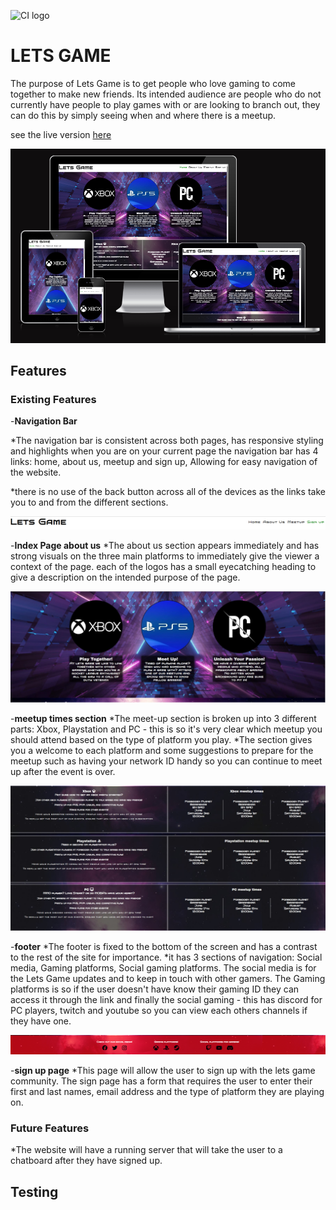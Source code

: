 ![CI logo](https://codeinstitute.s3.amazonaws.com/fullstack/ci_logo_small.png)

# LETS GAME

The purpose of Lets Game is to get people who love gaming to come together to make new friends.
Its intended audience are people who do not currently have people to play games with or are looking to branch out, they can do this by simply seeing when
and where there is a meetup.

see the live version [here](https://liamedwards931.github.io/Project1-LetsGame/)

![Lets Game website viewed on different screen sizes](readme/images/responsive-screenshot.png)

## Features

### Existing Features

-**Navigation Bar**

   *The navigation bar is consistent across both pages, has responsive styling and highlights when you are on your current page
the navigation bar has 4 links: home, about us, meetup and sign up, Allowing for easy navigation of the website.

   *there is no use of the back button across all of the devices as the links take you to and from the different sections.

![screenshot of the navigation bar](readme/images/navbar-letsgame.png)

-**Index Page about us**
    *The about us section appears immediately and has strong visuals on the three main platforms to immediately give the viewer a context of the page.
    each of the logos has a small eyecatching heading to give a description on the intended purpose of the page.

![screenshot of the about us section](readme/images/aboutus%20screenshot.jpg)

-**meetup times section**
    *The meet-up section is broken up into 3 different parts: Xbox, Playstation and PC - this is so it's very clear which meetup you should attend
    based on the type of platform you play.
    *The section gives you a welcome to each platform and some suggestions to prepare for the meetup such as having your network ID handy so you can continue to meet up after the event is over.

![screenshot of the meetup times section](readme/images/meetuptimes%20screenshot.jpg)

-**footer**
    *The footer is fixed to the bottom of the screen and has a contrast to the rest of the site for importance.
    *it has 3 sections of navigation: Social media, Gaming platforms, Social gaming platforms. The social media is for the Lets Game updates and to keep in touch with other gamers. The Gaming platforms is so if the user doesn't have know their gaming ID they can access it through the link and finally the social gaming - this has discord for PC players, twitch and youtube so you can view each others channels if they have one.

![screenshot of the footer](readme/images/footer%20screenshot.png)

-**sign up page**
    *This page will allow the user to sign up with the lets game community. The sign page has a form that requires the user to enter their first and last names, email address and the type of platform they are playing on.

### Future Features

*The website will have a running server that will take the user to a chatboard after they have signed up. 

## Testing



